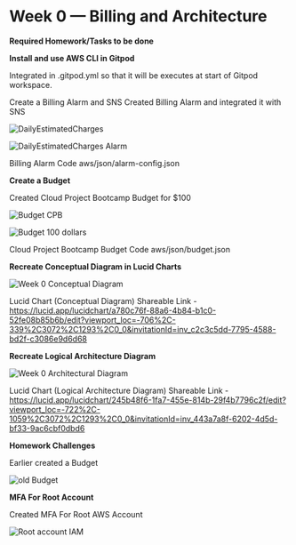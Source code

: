 # Week 0 — Billing and Architecture

**Required Homework/Tasks to be done**

**Install and use AWS CLI in Gitpod**

Integrated in .gitpod.yml so that it will be executes at start of Gitpod workspace.

Create a Billing Alarm and SNS
Created Billing Alarm and integrated it with SNS
  
 ![DailyEstimatedCharges](https://user-images.githubusercontent.com/37880067/220405831-808eb9ec-b3c4-4372-8c96-8ac2397e5b21.jpg)

![DailyEstimatedCharges Alarm](https://user-images.githubusercontent.com/37880067/220405848-da601be2-7398-4622-be18-2c764a53fe58.jpg)

Billing Alarm Code aws/json/alarm-config.json

**Create a Budget**

Created Cloud Project Bootcamp Budget for $100

![Budget CPB ](https://user-images.githubusercontent.com/37880067/220405386-b706aa2f-f6c2-40c6-a9d2-cb2572fffc66.jpg)


![Budget 100 dollars](https://user-images.githubusercontent.com/37880067/220405531-c07ad3fd-68a9-4535-ae9c-36fb92095166.jpg)

Cloud Project Bootcamp Budget Code aws/json/budget.json


**Recreate Conceptual Diagram in Lucid Charts**

![Week 0 Conceptual Diagram](https://user-images.githubusercontent.com/37880067/220406035-3ecc20e2-f9ff-444a-85c2-508f8c098e94.jpg)

Lucid Chart (Conceptual Diagram) Shareable Link - 
https://lucid.app/lucidchart/a780c76f-88a6-4b84-b1c0-52fe08b85b6b/edit?viewport_loc=-706%2C-339%2C3072%2C1293%2C0_0&invitationId=inv_c2c3c5dd-7795-4588-bd2f-c3086e9d6d68

**Recreate Logical Architecture Diagram**

![Week 0 Architectural Diagram](https://user-images.githubusercontent.com/37880067/220406133-81679f1f-aac3-4e76-9f67-4f2ab9630067.jpg)

Lucid Chart (Logical Architecture Diagram) Shareable Link -
https://lucid.app/lucidchart/245b48f6-1fa7-455e-814b-29f4b7796c2f/edit?viewport_loc=-722%2C-1059%2C3072%2C1293%2C0_0&invitationId=inv_443a7a8f-6202-4d5d-bf33-9ac6cbf0dbd6

**Homework Challenges**

Earlier created a Budget

![old Budget](https://user-images.githubusercontent.com/37880067/220406408-49063c80-4344-442f-b10f-73957c2ba6cb.jpg)


**MFA For Root Account**

Created MFA For Root AWS Account

![Root account IAM](https://user-images.githubusercontent.com/37880067/220406477-f465e0ca-6756-4b55-a09b-23b4c572a78f.jpg)

